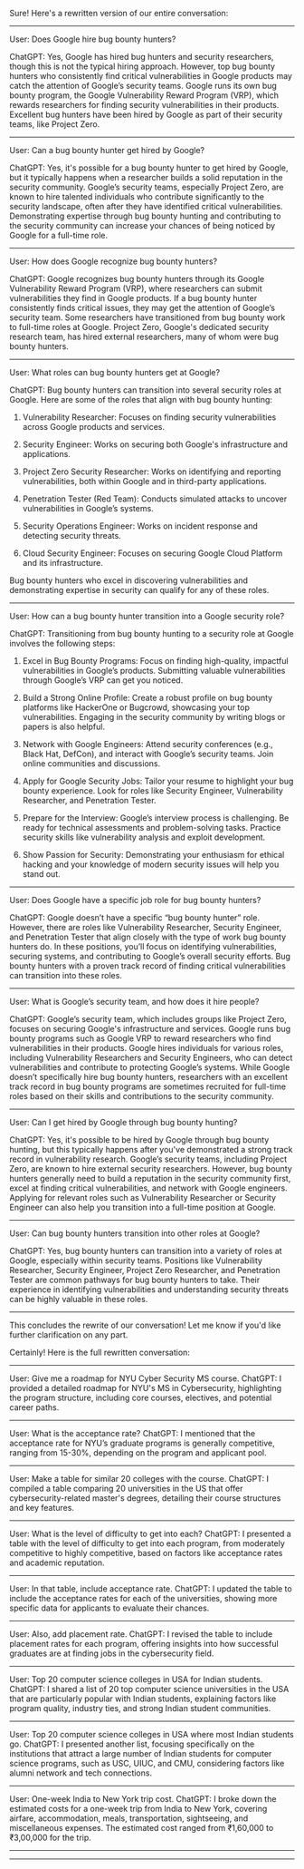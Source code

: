 
Sure! Here's a rewritten version of our entire conversation:


---

User: Does Google hire bug bounty hunters?

ChatGPT: Yes, Google has hired bug hunters and security researchers, though this is not the typical hiring approach. However, top bug bounty hunters who consistently find critical vulnerabilities in Google products may catch the attention of Google’s security teams. Google runs its own bug bounty program, the Google Vulnerability Reward Program (VRP), which rewards researchers for finding security vulnerabilities in their products. Excellent bug hunters have been hired by Google as part of their security teams, like Project Zero.


---

User: Can a bug bounty hunter get hired by Google?

ChatGPT: Yes, it's possible for a bug bounty hunter to get hired by Google, but it typically happens when a researcher builds a solid reputation in the security community. Google’s security teams, especially Project Zero, are known to hire talented individuals who contribute significantly to the security landscape, often after they have identified critical vulnerabilities. Demonstrating expertise through bug bounty hunting and contributing to the security community can increase your chances of being noticed by Google for a full-time role.


---

User: How does Google recognize bug bounty hunters?

ChatGPT: Google recognizes bug bounty hunters through its Google Vulnerability Reward Program (VRP), where researchers can submit vulnerabilities they find in Google products. If a bug bounty hunter consistently finds critical issues, they may get the attention of Google’s security team. Some researchers have transitioned from bug bounty work to full-time roles at Google. Project Zero, Google's dedicated security research team, has hired external researchers, many of whom were bug bounty hunters.


---

User: What roles can bug bounty hunters get at Google?

ChatGPT: Bug bounty hunters can transition into several security roles at Google. Here are some of the roles that align with bug bounty hunting:

1. Vulnerability Researcher: Focuses on finding security vulnerabilities across Google products and services.


2. Security Engineer: Works on securing both Google's infrastructure and applications.


3. Project Zero Security Researcher: Works on identifying and reporting vulnerabilities, both within Google and in third-party applications.


4. Penetration Tester (Red Team): Conducts simulated attacks to uncover vulnerabilities in Google’s systems.


5. Security Operations Engineer: Works on incident response and detecting security threats.


6. Cloud Security Engineer: Focuses on securing Google Cloud Platform and its infrastructure.



Bug bounty hunters who excel in discovering vulnerabilities and demonstrating expertise in security can qualify for any of these roles.


---

User: How can a bug bounty hunter transition into a Google security role?

ChatGPT: Transitioning from bug bounty hunting to a security role at Google involves the following steps:

1. Excel in Bug Bounty Programs: Focus on finding high-quality, impactful vulnerabilities in Google’s products. Submitting valuable vulnerabilities through Google’s VRP can get you noticed.


2. Build a Strong Online Profile: Create a robust profile on bug bounty platforms like HackerOne or Bugcrowd, showcasing your top vulnerabilities. Engaging in the security community by writing blogs or papers is also helpful.


3. Network with Google Engineers: Attend security conferences (e.g., Black Hat, DefCon), and interact with Google’s security teams. Join online communities and discussions.


4. Apply for Google Security Jobs: Tailor your resume to highlight your bug bounty experience. Look for roles like Security Engineer, Vulnerability Researcher, and Penetration Tester.


5. Prepare for the Interview: Google’s interview process is challenging. Be ready for technical assessments and problem-solving tasks. Practice security skills like vulnerability analysis and exploit development.


6. Show Passion for Security: Demonstrating your enthusiasm for ethical hacking and your knowledge of modern security issues will help you stand out.




---

User: Does Google have a specific job role for bug bounty hunters?

ChatGPT: Google doesn’t have a specific “bug bounty hunter” role. However, there are roles like Vulnerability Researcher, Security Engineer, and Penetration Tester that align closely with the type of work bug bounty hunters do. In these positions, you’ll focus on identifying vulnerabilities, securing systems, and contributing to Google’s overall security efforts. Bug bounty hunters with a proven track record of finding critical vulnerabilities can transition into these roles.


---

User: What is Google’s security team, and how does it hire people?

ChatGPT: Google’s security team, which includes groups like Project Zero, focuses on securing Google's infrastructure and services. Google runs bug bounty programs such as Google VRP to reward researchers who find vulnerabilities in their products. Google hires individuals for various roles, including Vulnerability Researchers and Security Engineers, who can detect vulnerabilities and contribute to protecting Google’s systems. While Google doesn’t specifically hire bug bounty hunters, researchers with an excellent track record in bug bounty programs are sometimes recruited for full-time roles based on their skills and contributions to the security community.


---

User: Can I get hired by Google through bug bounty hunting?

ChatGPT: Yes, it's possible to be hired by Google through bug bounty hunting, but this typically happens after you've demonstrated a strong track record in vulnerability research. Google’s security teams, including Project Zero, are known to hire external security researchers. However, bug bounty hunters generally need to build a reputation in the security community first, excel at finding critical vulnerabilities, and network with Google engineers. Applying for relevant roles such as Vulnerability Researcher or Security Engineer can also help you transition into a full-time position at Google.


---

User: Can bug bounty hunters transition into other roles at Google?

ChatGPT: Yes, bug bounty hunters can transition into a variety of roles at Google, especially within security teams. Positions like Vulnerability Researcher, Security Engineer, Project Zero Researcher, and Penetration Tester are common pathways for bug bounty hunters to take. Their experience in identifying vulnerabilities and understanding security threats can be highly valuable in these roles.


---

This concludes the rewrite of our conversation! Let me know if you'd like further clarification on any part.

























Certainly! Here is the full rewritten conversation:


---

User: Give me a roadmap for NYU Cyber Security MS course.
ChatGPT: I provided a detailed roadmap for NYU's MS in Cybersecurity, highlighting the program structure, including core courses, electives, and potential career paths.


---

User: What is the acceptance rate?
ChatGPT: I mentioned that the acceptance rate for NYU’s graduate programs is generally competitive, ranging from 15-30%, depending on the program and applicant pool.


---

User: Make a table for similar 20 colleges with the course.
ChatGPT: I compiled a table comparing 20 universities in the US that offer cybersecurity-related master's degrees, detailing their course structures and key features.


---

User: What is the level of difficulty to get into each?
ChatGPT: I presented a table with the level of difficulty to get into each program, from moderately competitive to highly competitive, based on factors like acceptance rates and academic reputation.


---

User: In that table, include acceptance rate.
ChatGPT: I updated the table to include the acceptance rates for each of the universities, showing more specific data for applicants to evaluate their chances.


---

User: Also, add placement rate.
ChatGPT: I revised the table to include placement rates for each program, offering insights into how successful graduates are at finding jobs in the cybersecurity field.


---

User: Top 20 computer science colleges in USA for Indian students.
ChatGPT: I shared a list of 20 top computer science universities in the USA that are particularly popular with Indian students, explaining factors like program quality, industry ties, and strong Indian student communities.


---

User: Top 20 computer science colleges in USA where most Indian students go.
ChatGPT: I presented another list, focusing specifically on the institutions that attract a large number of Indian students for computer science programs, such as USC, UIUC, and CMU, considering factors like alumni network and tech connections.


---

User: One-week India to New York trip cost.
ChatGPT: I broke down the estimated costs for a one-week trip from India to New York, covering airfare, accommodation, meals, transportation, sightseeing, and miscellaneous expenses. The estimated cost ranged from ₹1,60,000 to ₹3,00,000 for the trip.


---


---

